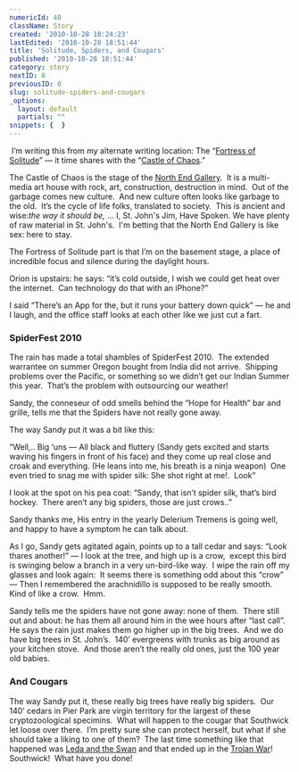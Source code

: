 ```yaml
---
numericId: 40
className: Story
created: '2010-10-28 18:24:23'
lastEdited: '2010-10-28 18:51:44'
title: 'Solitude, Spiders, and Cougars'
published: '2010-10-28 18:51:44'
category: story
nextID: 0
previousID: 0
slug: solitude-spiders-and-cougars
_options:
  layout: default
  partials: ""
snippets: {  }
---
```

&nbsp;I&rsquo;m writing this from my alternate writing location: The &ldquo;[Fortress of Solitude][0]&rdquo; &mdash; it time shares with the &ldquo;[Castle of Chaos][1].&rdquo;

The Castle of Chaos is the stage of the [North End Gallery][2].&nbsp; It is a multi-media art house with rock, art, construction, destruction in mind.&nbsp; Out of the garbage comes new culture.&nbsp; And new culture often looks like garbage to the old.&nbsp; It&rsquo;s the cycle of life folks, translated to society. &nbsp;This is ancient and wise:_the way it should be,_&nbsp;... I, St. John's Jim, Have Spoken. We have plenty of raw material in St. John's. &nbsp;I'm betting that the North End Gallery is like sex: here to stay.

The Fortress of Solitude part is that I&rsquo;m on the basement stage, a place of incredible focus and silence during the daylight hours.

Orion is upstairs: he says: &ldquo;it&rsquo;s cold outside, I wish we could get heat over the internet.&nbsp; Can technology do that with an iPhone?&rdquo;

I said &ldquo;There&rsquo;s an App for the, but it runs your battery down quick&rdquo; &mdash; he and I laugh, and the office staff looks at each other like we just cut a fart.

### SpiderFest 2010

The rain has made a total shambles of SpiderFest 2010.&nbsp; The extended warrantee on summer Oregon bought from India did not arrive.&nbsp; Shipping problems over the Pacific, or something so we didn&rsquo;t get our Indian Summer this year.&nbsp; That&rsquo;s the problem with outsourcing our weather!

Sandy, the conneseur of odd smells behind the &ldquo;Hope for Health&rdquo; bar and grille, tells me that the Spiders have not really gone away.

The way Sandy put it was a bit like this:

&ldquo;Well,.. Big &lsquo;uns &mdash; All black and fluttery (Sandy gets excited and starts waving his fingers in front of his face) and they come up real close and croak and everything. (He leans into me, his breath is a ninja weapon) &nbsp;One even tried to snag me with spider silk: She shot right at me!.&nbsp; Look&rdquo;

I look at the spot on his pea coat: &ldquo;Sandy, that isn&rsquo;t spider silk, that&rsquo;s bird hockey.&nbsp; There aren&rsquo;t any big spiders, those are just crows..&rdquo;

Sandy thanks me, His entry in the yearly Delerium Tremens is going well, and happy to have a symptom he can talk about.

As I go, Sandy gets agitated again, points up to a tall cedar and says: &ldquo;Look thares another!&rdquo; &mdash; I look at the tree, and high up is a crow,&nbsp; except this bird is swinging below a branch in a very un-bird-like way.&nbsp; I wipe the rain off my glasses and look again:&nbsp; It seems there is something odd about this &ldquo;crow&rdquo; &mdash; Then I remembered the arachnidillo is supposed to be really smooth.&nbsp; Kind of like a crow.&nbsp; Hmm.

Sandy tells me the spiders have not gone away: none of them.&nbsp; There still out and about: he has them all around him in the wee hours after &ldquo;last call&rdquo;.&nbsp; He says the rain just makes them go higher up in the big trees.&nbsp; And we do have big trees in St. John&rsquo;s.&nbsp; 140&rsquo; evergreens with trunks as big around as your kitchen stove.&nbsp; And those aren&rsquo;t the really old ones, just the 100 year old babies.

### And Cougars

The way Sandy put it, these really big trees have really big spiders.&nbsp; Our 140&rsquo; cedars in Pier Park are virgin territory for the largest of these cryptozoological specimins.&nbsp; What will happen to the cougar that Southwick let loose over there.&nbsp; I&rsquo;m pretty sure she can protect herself, but what if she should take a liking to one of them?&nbsp; The last time something like that happened was [Leda and the Swan][3] and that ended up in the [Trojan War][4]! &nbsp; Southwick!&nbsp; What have you done!

[0]: http://en.wikipedia.org/wiki/Fortress_of_Solitude
[1]: http://www.castleofchaos.com
[2]: http://www.northendgallery.org/
[3]: http://en.wikipedia.org/wiki/Leda_and_the_Swan
[4]: http://en.wikipedia.org/wiki/Helen